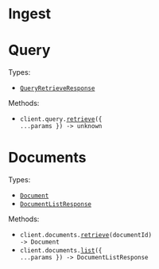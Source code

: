 # Ingest

# Query

Types:

- <code><a href="./src/resources/query.ts">QueryRetrieveResponse</a></code>

Methods:

- <code title="post /query">client.query.<a href="./src/resources/query.ts">retrieve</a>({ ...params }) -> unknown</code>

# Documents

Types:

- <code><a href="./src/resources/documents.ts">Document</a></code>
- <code><a href="./src/resources/documents.ts">DocumentListResponse</a></code>

Methods:

- <code title="get /documents/get/{document_id}">client.documents.<a href="./src/resources/documents.ts">retrieve</a>(documentId) -> Document</code>
- <code title="post /documents/list">client.documents.<a href="./src/resources/documents.ts">list</a>({ ...params }) -> DocumentListResponse</code>
